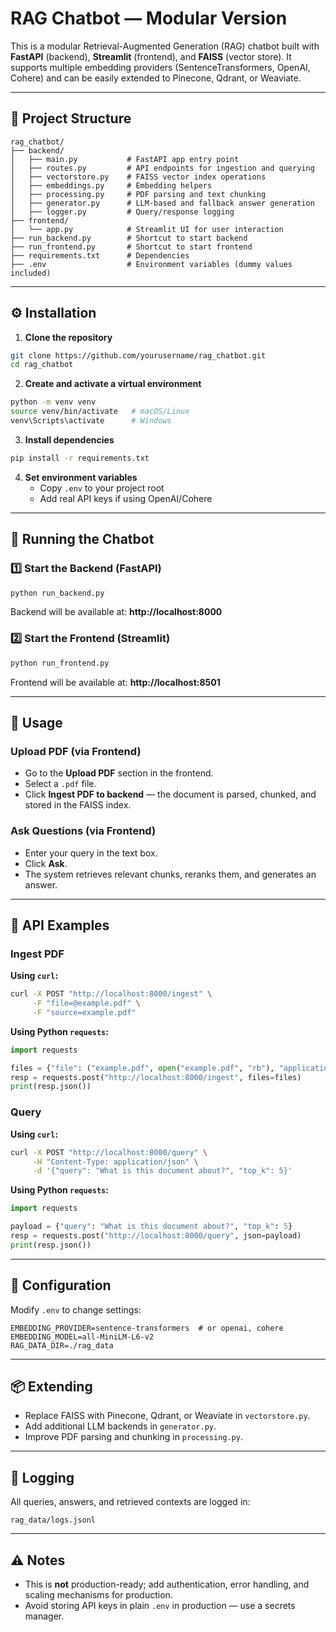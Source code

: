 # RAG Chatbot — Modular Version

This is a modular Retrieval-Augmented Generation (RAG) chatbot built with **FastAPI** (backend), **Streamlit** (frontend), and **FAISS** (vector store). It supports multiple embedding providers (SentenceTransformers, OpenAI, Cohere) and can be easily extended to Pinecone, Qdrant, or Weaviate.

---

## 📂 Project Structure
```
rag_chatbot/
├── backend/
│   ├── main.py           # FastAPI app entry point
│   ├── routes.py         # API endpoints for ingestion and querying
│   ├── vectorstore.py    # FAISS vector index operations
│   ├── embeddings.py     # Embedding helpers
│   ├── processing.py     # PDF parsing and text chunking
│   ├── generator.py      # LLM-based and fallback answer generation
│   ├── logger.py         # Query/response logging
├── frontend/
│   └── app.py            # Streamlit UI for user interaction
├── run_backend.py        # Shortcut to start backend
├── run_frontend.py       # Shortcut to start frontend
├── requirements.txt      # Dependencies
├── .env                  # Environment variables (dummy values included)
```

---

## ⚙️ Installation

1. **Clone the repository**
```bash
git clone https://github.com/yourusername/rag_chatbot.git
cd rag_chatbot
```

2. **Create and activate a virtual environment**
```bash
python -m venv venv
source venv/bin/activate   # macOS/Linux
venv\Scripts\activate      # Windows
```

3. **Install dependencies**
```bash
pip install -r requirements.txt
```

4. **Set environment variables**
   - Copy `.env` to your project root
   - Add real API keys if using OpenAI/Cohere

---

## 🚀 Running the Chatbot

### 1️⃣ Start the Backend (FastAPI)
```bash
python run_backend.py
```
Backend will be available at: **http://localhost:8000**

### 2️⃣ Start the Frontend (Streamlit)
```bash
python run_frontend.py
```
Frontend will be available at: **http://localhost:8501**

---

## 📄 Usage

### Upload PDF (via Frontend)
- Go to the **Upload PDF** section in the frontend.
- Select a `.pdf` file.
- Click **Ingest PDF to backend** — the document is parsed, chunked, and stored in the FAISS index.

### Ask Questions (via Frontend)
- Enter your query in the text box.
- Click **Ask**.
- The system retrieves relevant chunks, reranks them, and generates an answer.

---

## 📡 API Examples

### Ingest PDF
**Using `curl`:**
```bash
curl -X POST "http://localhost:8000/ingest" \
     -F "file=@example.pdf" \
     -F "source=example.pdf"
```

**Using Python `requests`:**
```python
import requests

files = {"file": ("example.pdf", open("example.pdf", "rb"), "application/pdf")}
resp = requests.post("http://localhost:8000/ingest", files=files)
print(resp.json())
```

### Query
**Using `curl`:**
```bash
curl -X POST "http://localhost:8000/query" \
     -H "Content-Type: application/json" \
     -d '{"query": "What is this document about?", "top_k": 5}'
```

**Using Python `requests`:**
```python
import requests

payload = {"query": "What is this document about?", "top_k": 5}
resp = requests.post("http://localhost:8000/query", json=payload)
print(resp.json())
```

---

## 🔧 Configuration

Modify `.env` to change settings:
```
EMBEDDING_PROVIDER=sentence-transformers  # or openai, cohere
EMBEDDING_MODEL=all-MiniLM-L6-v2
RAG_DATA_DIR=./rag_data
```

---

## 📦 Extending

- Replace FAISS with Pinecone, Qdrant, or Weaviate in `vectorstore.py`.
- Add additional LLM backends in `generator.py`.
- Improve PDF parsing and chunking in `processing.py`.

---

## 📝 Logging

All queries, answers, and retrieved contexts are logged in:
```
rag_data/logs.jsonl
```

---

## ⚠️ Notes
- This is **not** production-ready; add authentication, error handling, and scaling mechanisms for production.
- Avoid storing API keys in plain `.env` in production — use a secrets manager.
